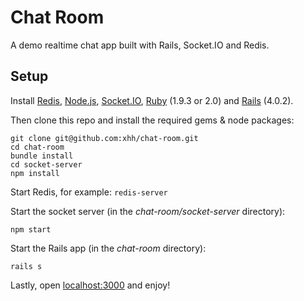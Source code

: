 # Chat Room

A demo realtime chat app built with Rails, Socket.IO and Redis.

## Setup

Install [Redis][], [Node.js][], [Socket.IO][], [Ruby][] (1.9.3 or 2.0) and [Rails][] (4.0.2).

Then clone this repo and install the required gems & node packages:

    git clone git@github.com:xhh/chat-room.git
    cd chat-room
    bundle install
    cd socket-server
    npm install

Start Redis, for example: `redis-server`

Start the socket server (in the *chat-room/socket-server* directory):

    npm start

Start the Rails app (in the *chat-room* directory):

    rails s

Lastly, open [localhost:3000][] and enjoy!


[Redis]: http://redis.io/
[Node.js]: http://nodejs.org/
[Socket.IO]: http://socket.io/
[Ruby]: https://www.ruby-lang.org/
[Rails]: http://rubyonrails.org/
[localhost:3000]: http://localhost:3000/
